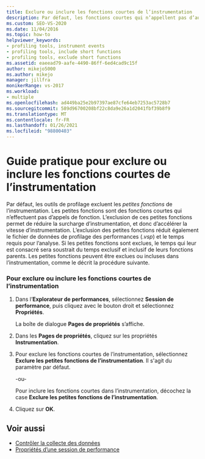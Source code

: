```yaml
---
title: Exclure ou inclure les fonctions courtes de l’instrumentation
description: Par défaut, les fonctions courtes qui n’appellent pas d’autres fonctions sont exclues de l’instrumentation pour réduire la surcharge. Découvrez comment les inclure ou les exclure.
ms.custom: SEO-VS-2020
ms.date: 11/04/2016
ms.topic: how-to
helpviewer_keywords:
- profiling tools, instrument events
- profiling tools, include short functions
- profiling tools, exclude short functions
ms.assetid: eaeead79-aafe-4490-86ff-6ed4cad9c15f
author: mikejo5000
ms.author: mikejo
manager: jillfra
monikerRange: vs-2017
ms.workload:
- multiple
ms.openlocfilehash: ad449ba25e2b97397ae87cfe64eb7253ac5728b7
ms.sourcegitcommit: 589d96700208bf22c8da9e26a1d2041fbf39b8f9
ms.translationtype: MT
ms.contentlocale: fr-FR
ms.lasthandoff: 01/26/2021
ms.locfileid: "98800403"
---
```

# <a name="how-to-exclude-or-include-short-functions-from-instrumentation"></a>Guide pratique pour exclure ou inclure les fonctions courtes de l’instrumentation
Par défaut, les outils de profilage excluent les *petites fonctions* de l’instrumentation. Les petites fonctions sont des fonctions courtes qui n’effectuent pas d’appels de fonction. L’exclusion de ces petites fonctions permet de réduire la surcharge d’instrumentation, et donc d’accélérer la vitesse d’instrumentation. L’exclusion des petites fonctions réduit également le fichier de données de profilage des performances (.*vsp*) et le temps requis pour l’analyse. Si les petites fonctions sont exclues, le temps qui leur est consacré sera soustrait du temps exclusif et inclusif de leurs fonctions parents. Les petites fonctions peuvent être exclues ou incluses dans l’instrumentation, comme le décrit la procédure suivante.

### <a name="to-exclude-or-include-short-functions-from-instrumentation"></a>Pour exclure ou inclure les fonctions courtes de l’instrumentation

1. Dans l’**Explorateur de performances**, sélectionnez **Session de performance**, puis cliquez avec le bouton droit et sélectionnez **Propriétés**.

     La boîte de dialogue **Pages de propriétés** s’affiche.

2. Dans les **Pages de propriétés**, cliquez sur les propriétés **Instrumentation**.

3. Pour exclure les fonctions courtes de l’instrumentation, sélectionnez **Exclure les petites fonctions de l’instrumentation**. Il s'agit du paramètre par défaut.

     -ou-

     Pour inclure les fonctions courtes dans l’instrumentation, décochez la case **Exclure les petites fonctions de l’instrumentation**.

4. Cliquez sur **OK**.

## <a name="see-also"></a>Voir aussi
- [Contrôler la collecte des données](../profiling/controlling-data-collection.md)
- [Propriétés d’une session de performance](../profiling/performance-session-properties.md)

